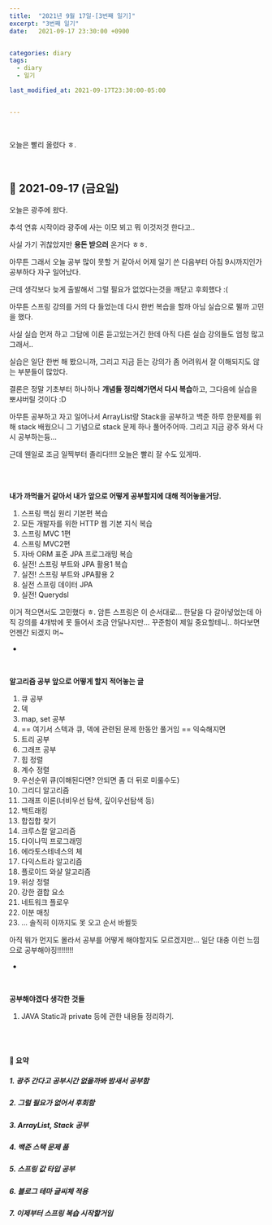 ```yaml
---
title:  "2021년 9월 17일-[3번째 일기]"
excerpt: "3번째 일기"
date:   2021-09-17 23:30:00 +0900


categories: diary
tags:
  - diary
  - 일기

last_modified_at: 2021-09-17T23:30:00-05:00


---
```


<br/>

 오늘은 빨리 올렸다 ㅎ.

<br/>

## 🧾 2021-09-17 (금요일)

오늘은 광주에 왔다. 

추석 연휴 시작이라 광주에 사는 이모 뵈고 뭐 이것저것 한다고.. 

사실 가기 귀찮았지만 **용돈 받으러** 온거다 ㅎㅎ. 

아무튼 그래서 오늘 공부 많이 못할 거 같아서 어제 일기 쓴 다음부터 아침 9시까지인가 공부하다 자구 일어났다. 

근데 생각보다 늦게 출발해서 그럴 필요가 없었다는것을 깨닫고 후회했다 :(

아무튼 스프링 강의를 거의 다 들었는데 다시 한번 복습을 할까 아님 실습으로 뛸까 고민을 했다.

사실 실습 먼저 하고 그담에 이론 듣고있는거긴 한데 아직 다른 실습 강의들도 엄청 많고 그래서.. 

실습은 일단 한번 해 봤으니까, 그리고 지금 듣는 강의가 좀 어려워서 잘 이해되지도 않는 부분들이 많았다. 

 결론은 정말 기초부터 하나하나 **개념들 정리해가면서 다시 복습**하고, 그다음에 실습을 뽀샤버릴 것이다 :D

아무튼 공부하고 자고 일어나서 ArrayList랑  Stack을 공부하고 백준 하루 한문제를 위해 stack 배웠으니 그 기념으로 stack 문제 하나 풀어주어따. 그리고 지금 광주 와서 다시 공부하는듕...

근데 웬일로 조금 일찍부터 졸리다!!!! 오늘은 빨리 잘 수도 있게따.

<br/>

<br/>

**내가 까먹을거 같아서 내가 앞으로 어떻게 공부할지에 대해 적어놓을거당.**

1. 스프링 핵심 원리 기본편 복습
2. 모든 개발자를 위한 HTTP 웹 기본 지식 복습  
3. 스프링 MVC 1편
4. 스프링 MVC2편
5. 자바 ORM 표준 JPA 프로그래밍 복습
6. 실전! 스프링 부트와 JPA 활용1 복습
7. 실전! 스프링 부트와 JPA활용 2
8. 실전 스프링 데이터 JPA
9. 실전! Querydsl

이거 적으면서도 고민했다 ㅎ. 암튼 스프링은 이 순서대로... 한달을 다 갈아넣었는데 아직 강의를 4개밖에 못 들어서 조금 안달나지만... 꾸준함이 제일 중요할테니.. 하다보면 언젠간 되겠지 머~

+

<br/>

**알고리즘 공부 앞으로 어떻게 할지 적어놓는 글**

1. 큐 공부
2. 덱
3. map, set 공부
4. == 여기서 스텍과 큐, 덱에 관련된 문제 한동안 풀거임 == 익숙해지면
5. 트리 공부
6. 그래프 공부
7. 힙 정렬
8. 계수 정렬
9. 우선순위 큐(이해된다면? 안되면 좀 더 뒤로 미룰수도)
10. 그리디 알고리즘
11. 그래프 이론(너비우선 탐색, 깊이우선탐색 등)
12. 백트래킹
13. 합집합 찾기
14. 크루스칼 알고리즘
15. 다이나믹 프로그래밍
16. 에라토스테네스의 체
17. 다익스트라 알고리즘
18. 플로이드 와샬 알고리즘
19. 위상 정렬
20. 강한 결합 요소
21. 네트워크 플로우
22. 이분 매칭
23. ... 솔직히 이까지도 못 오고 순서 바뀔듯

아직 뭐가 먼지도 몰라서 공부를 어떻게 해야할지도 모르겠지만... 일단 대충 이런 느낌으로 공부해야징!!!!!!!!

+

<br/>

**공부해야겠다 생각한 것들**

1. JAVA Static과 private 등에 관한 내용들 정리하기.

<br/>

<br/>

#### 🧾 요약

##### 1. 광주 간다고 공부시간 없을까봐 밤새서 공부함

##### 2. 그럴 필요가 없어서 후회함

##### 3. ArrayList, Stack 공부

##### 4. 백준 스택 문제 품

##### 5. 스프링 값 타입 공부

##### 6. 블로그 테마 글씨체 적용

##### 7. 이제부터 스프링 복습 시작할거임



